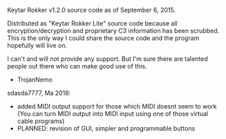 Keytar Rokker v1.2.0 source code as of September 6, 2015.

Distributed as "Keytar Rokker Lite" source code because all encryption/decryption and proprietary C3 information has been scrubbed. This is the only way I could share the source code and the program hopefully will live on.

I can't and will not provide any support. But I'm sure there are talented people out there who can make good use of this.

- TrojanNemo


sdasda7777, Ma 2018: 
- added MIDI output support for those which MIDI doesnt seem to work (You can turn MIDI output into MIDI input using one of    those virtual cable programs)
- PLANNED: revision of GUI, simpler and programmable buttons
